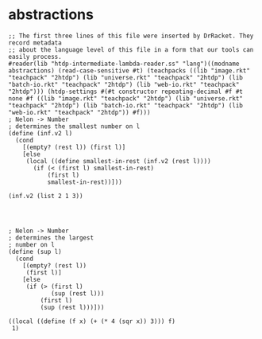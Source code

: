 

# abstractions

    ;; The first three lines of this file were inserted by DrRacket. They record metadata
    ;; about the language level of this file in a form that our tools can easily process.
    #reader(lib "htdp-intermediate-lambda-reader.ss" "lang")((modname abstractions) (read-case-sensitive #t) (teachpacks ((lib "image.rkt" "teachpack" "2htdp") (lib "universe.rkt" "teachpack" "2htdp") (lib "batch-io.rkt" "teachpack" "2htdp") (lib "web-io.rkt" "teachpack" "2htdp"))) (htdp-settings #(#t constructor repeating-decimal #f #t none #f ((lib "image.rkt" "teachpack" "2htdp") (lib "universe.rkt" "teachpack" "2htdp") (lib "batch-io.rkt" "teachpack" "2htdp") (lib "web-io.rkt" "teachpack" "2htdp")) #f)))
    ; Nelon -> Number
    ; determines the smallest number on l
    (define (inf.v2 l)
      (cond
        [(empty? (rest l)) (first l)]
        [else
         (local ((define smallest-in-rest (inf.v2 (rest l))))
           (if (< (first l) smallest-in-rest)
               (first l)
               smallest-in-rest))]))
    
    (inf.v2 (list 2 1 3))
    
    
    
    
    ; Nelon -> Number
    ; determines the largest 
    ; number on l
    (define (sup l)
      (cond
        [(empty? (rest l))
         (first l)]
        [else
         (if (> (first l)
                (sup (rest l)))
             (first l)
             (sup (rest l)))]))
    
    ((local ((define (f x) (+ (* 4 (sqr x)) 3))) f)
     1)

